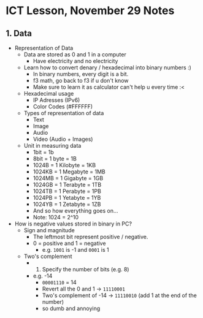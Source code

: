 # ICT Lesson, November 29 Notes #

## 1. Data ##
- Representation of Data
	- Data are stored as 0 and 1 in a computer
		- Have electricity and no electricity
	- Learn how to convert denary / hexadecimal into binary numbers :)
		- In binary numbers, every digit is a bit.
		- f3 math, go back to f3 if u don't know
		- Make sure to learn it as calculator can't help u every time :<
	- Hexadecimal usage
		- IP Adresses (IPv6)
		- Color Codes (#FFFFFF)
	- Types of representation of data
		- Text
		- Image
		- Audio
		- Video (Audio + Images)
	- Unit in measuring data
		- 1bit = 1b
		- 8bit = 1 byte = 1B
		- 1024B = 1 Kilobyte = 1KB
		- 1024KB = 1 Megabyte = 1MB
		- 1024MB = 1 Gigabyte = 1GB
		- 1024GB = 1 Terabyte = 1TB
		- 1024TB = 1 Perabyte = 1PB
		- 1024PB = 1 Yetabyte = 1YB
		- 1024YB = 1 Zetabyte = 1ZB 
		- And so how everything goes on...
		- Note: 1024 = 2^10
- How is negative values stored in binary in PC?
	- Sign and magnitude
		- The leftmost bit represent positive / negative.
		- 0 = positive and 1 = negative
			- e.g. `1001` is -1 and `0001` is 1
	- Two's complement
		- 1. Specify the number of bits (e.g. 8)
		- e.g. -14
			- `00001110` = 14
			- Revert all the 0 and 1 -> `11110001` 
			- Two's complement of -14 -> `11110010` (add 1 at the end of the number)
			- so dumb and annoying
